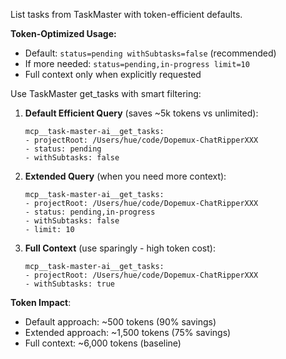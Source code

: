 List tasks from TaskMaster with token-efficient defaults.

**Token-Optimized Usage:**
- Default: `status=pending withSubtasks=false` (recommended)
- If more needed: `status=pending,in-progress limit=10`
- Full context only when explicitly requested

Use TaskMaster get_tasks with smart filtering:

1. **Default Efficient Query** (saves ~5k tokens vs unlimited):
   ```
   mcp__task-master-ai__get_tasks:
   - projectRoot: /Users/hue/code/Dopemux-ChatRipperXXX
   - status: pending
   - withSubtasks: false
   ```

2. **Extended Query** (when you need more context):
   ```
   mcp__task-master-ai__get_tasks:
   - projectRoot: /Users/hue/code/Dopemux-ChatRipperXXX  
   - status: pending,in-progress
   - withSubtasks: false
   - limit: 10
   ```

3. **Full Context** (use sparingly - high token cost):
   ```
   mcp__task-master-ai__get_tasks:
   - projectRoot: /Users/hue/code/Dopemux-ChatRipperXXX
   - withSubtasks: true
   ```

**Token Impact**: 
- Default approach: ~500 tokens (90% savings)
- Extended approach: ~1,500 tokens (75% savings)  
- Full context: ~6,000 tokens (baseline)
